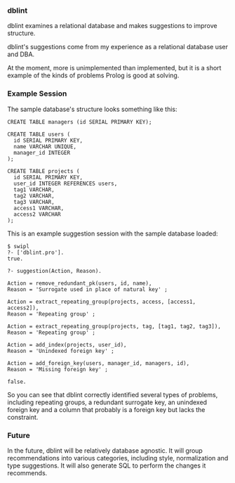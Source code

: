 ### dblint

dblint examines a relational database and makes suggestions to improve
structure.

dblint's suggestions come from my experience as a relational database
user and DBA.

At the moment, more is unimplemented than implemented, but it is a
short example of the kinds of problems Prolog is good at solving. 

### Example Session

The sample database's structure looks something like this:

    CREATE TABLE managers (id SERIAL PRIMARY KEY);

    CREATE TABLE users (
      id SERIAL PRIMARY KEY,
      name VARCHAR UNIQUE,
      manager_id INTEGER
    );

    CREATE TABLE projects (
      id SERIAL PRIMARY KEY,
      user_id INTEGER REFERENCES users,
      tag1 VARCHAR,
      tag2 VARCHAR,
      tag3 VARCHAR,
      access1 VARCHAR,
      access2 VARCHAR
    );

This is an example suggestion session with the sample database loaded:

    $ swipl
    ?- ['dblint.pro'].
    true.
    
    ?- suggestion(Action, Reason).

    Action = remove_redundant_pk(users, id, name),
    Reason = 'Surrogate used in place of natural key' ;
    
    Action = extract_repeating_group(projects, access, [access1, access2]),
    Reason = 'Repeating group' ;
    
    Action = extract_repeating_group(projects, tag, [tag1, tag2, tag3]),
    Reason = 'Repeating group' ;
    
    Action = add_index(projects, user_id),
    Reason = 'Unindexed foreign key' ;
    
    Action = add_foreign_key(users, manager_id, managers, id),
    Reason = 'Missing foreign key' ;
    
    false.

So you can see that dblint correctly identified several types of
problems, including repeating groups, a redundant surrogate key, an
unindexed foreign key and a column that probably is a foreign key but
lacks the constraint.

### Future

In the future, dblint will be relatively database agnostic. It will
group recommendations into various categories, including style,
normalization and type suggestions. It will also generate SQL to
perform the changes it recommends.
